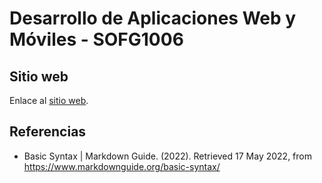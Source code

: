# Desarrollo de Aplicaciones Web y Móviles - SOFG1006

## Sitio web

Enlace al [sitio web](https://dawfiec.github.io/DAWM-2022/).

## Referencias 

* Basic Syntax | Markdown Guide. (2022). Retrieved 17 May 2022, from https://www.markdownguide.org/basic-syntax/
